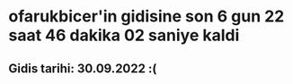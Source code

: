 # ofarukbicer'in gidisine son 6 gun 22 saat 46 dakika 02 saniye kaldi

## Gidis tarihi: 30.09.2022 :(